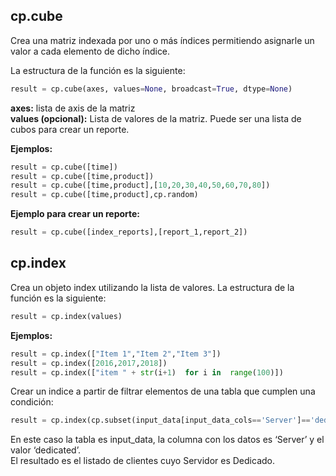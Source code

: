 ## cp.cube

Crea una matriz indexada por uno o más índices permitiendo asignarle un valor a cada elemento de dicho índice.

La estructura de la función es la siguiente:

```python
result = cp.cube(axes, values=None, broadcast=True, dtype=None)
```
**axes:**  lista de axis de la matriz  
**values (opcional):**  Lista de valores de la matriz. Puede ser una lista de cubos para crear un reporte.

**Ejemplos:**

```python
result = cp.cube([time])
result = cp.cube([time,product])
result = cp.cube([time,product],[10,20,30,40,50,60,70,80])
result = cp.cube([time,product],cp.random)
```

**Ejemplo para crear un reporte:**
```python
result = cp.cube([index_reports],[report_1,report_2])
```
 
 
## cp.index

Crea un objeto index utilizando la lista de valores.
La estructura de la función es la siguiente:

```python
result = cp.index(values)
```

**Ejemplos:**

```python
result = cp.index(["Item 1","Item 2","Item 3"])
result = cp.index([2016,2017,2018])
result = cp.index(["item " + str(i+1)  for i in  range(100)])
```

Crear un indice a partir de filtrar elementos de una tabla que cumplen una condición:
```python
result = cp.index(cp.subset(input_data[input_data_cols=='Server']=='dedicated'))
```

En este caso la tabla es input_data, la columna con los datos es ‘Server’ y el valor ‘dedicated’.  
El resultado es el listado de clientes cuyo Servidor es Dedicado.
<!--stackedit_data:
eyJoaXN0b3J5IjpbLTQ4MjY3MTA5OSwxOTE3ODI2NDk5XX0=
-->